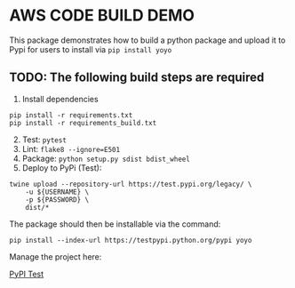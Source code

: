 # AWS CODE BUILD DEMO

This package demonstrates how to build a python package and upload it to Pypi for users to install via `pip install yoyo`


## TODO:  The following build steps are required

1. Install dependencies
```
pip install -r requirements.txt
pip install -r requirements_build.txt
```
2. Test: `pytest`
3. Lint: `flake8 --ignore=E501`
4. Package: `python setup.py sdist bdist_wheel`
5. Deploy to PyPi (Test):
```
twine upload --repository-url https://test.pypi.org/legacy/ \
    -u ${USERNAME} \
    -p ${PASSWORD} \
    dist/*
```

The package should then be installable via the command:

`pip install --index-url https://testpypi.python.org/pypi yoyo`

Manage the project here:

[PyPI Test](https://test.pypi.org/manage/projects/)

